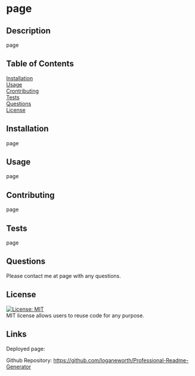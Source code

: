 
# page

## Description

page

## Table of Contents

[Installation](#installation) <br>
[Usage](#usage) <br>
[Crontributing](#crontributing) <br>
[Tests](#tests) <br>
[Questions](#questions) <br>
[License](#license) <br>

## Installation

page

## Usage

page

## Contributing

page

## Tests

page

## Questions

Please contact me at page with any questions.

## License

[![License: MIT](https://img.shields.io/badge/License-MIT-yellow.svg)](https://opensource.org/licenses/MIT) <br>
    MIT license allows users to reuse code for any purpose.
    

## Links

Deployed page: 

Github Repository: https://github.com/loganeworth/Professional-Readme-Generator
